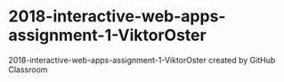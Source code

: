 # 2018-interactive-web-apps-assignment-1-ViktorOster
2018-interactive-web-apps-assignment-1-ViktorOster created by GitHub Classroom
